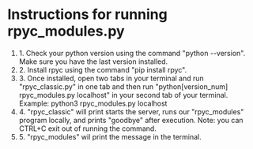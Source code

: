 # Instructions for running rpyc_modules.py

<ol>
	<li>1. Check your python version using the command "python --version". Make sure you have the last version installed.</li>
	<li>2. Install rpyc using the command "pip install rpyc".</li>
	<li>3. Once installed, open two tabs in your terminal and run "rpyc_classic.py" in one tab and then run "python[version_num] rpyc_modules.py localhost" in your second tab of your terminal. Example: python3 rpyc_modules.py localhost</li>
	<li>4. "rpyc_classic" will print starts the server, runs our "rpyc_modules" program locally, and prints "goodbye" after execution. Note: you can CTRL+C exit out of running the command.</li>
	<li>5. "rpyc_modules" wil print the message in the terminal.</li>
</ol>